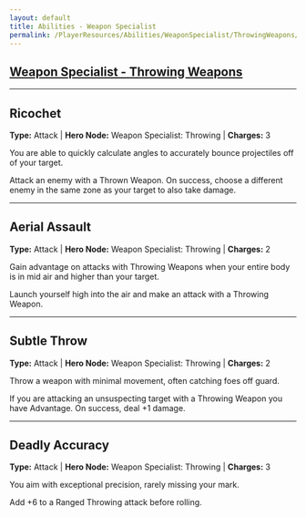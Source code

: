 ```yaml
---
layout: default
title: Abilities - Weapon Specialist
permalink: /PlayerResources/Abilities/WeaponSpecialist/ThrowingWeapons/
---
```

## [Weapon Specialist - Throwing Weapons](#Throwing-Weapons)

------------------------------------------------
## Ricochet
**Type:** Attack
 | **Hero Node:** Weapon Specialist: Throwing
 | **Charges:** 3

You are able to quickly calculate angles to accurately bounce projectiles off of your target.

Attack an enemy with a Thrown Weapon. On success, choose a different enemy in the same zone as your target to also take damage.

------------------------------------------------
## Aerial Assault
**Type:** Attack
 | **Hero Node:** Weapon Specialist: Throwing
 | **Charges:** 2

Gain advantage on attacks with Throwing Weapons when your entire body is in mid air and higher than your target.

Launch yourself high into the air and make an attack with a Throwing Weapon.

------------------------------------------------
## Subtle Throw
**Type:** Attack
 | **Hero Node:** Weapon Specialist: Throwing
 | **Charges:** 2

Throw a weapon with minimal movement, often catching foes off guard.

If you are attacking an unsuspecting target with a Throwing Weapon you have Advantage. On success, deal +1 damage.

------------------------------------------------
## Deadly Accuracy
**Type:** Attack
 | **Hero Node:** Weapon Specialist: Throwing
 | **Charges:** 3

You aim with exceptional precision, rarely missing your mark.

Add +6 to a Ranged Throwing attack before rolling.